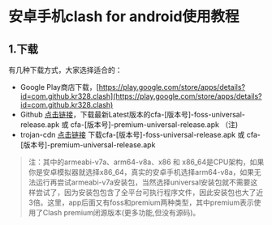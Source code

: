 

# 安卓手机clash for android使用教程

## 1.下载

有几种下载方式，大家选择适合的：

* Google Play商店下载，[https://play.google.com/store/apps/details?id=com.github.kr328.clash](https://play.google.com/store/apps/details?id=com.github.kr328.clash)
* Github [点击链接](https://github.com/Kr328/ClashForAndroid/releases)，下载最新Latest版本的cfa-[版本号]-foss-universal-release.apk 或 cfa-[版本号]-premium-universal-release.apk （注)
* trojan-cdn [点击链接](https://repo.trojan-cdn.com/ClashForAndroid/LatestRelease/) 下载cfa-[版本号]-foss-universal-release.apk 或 cfa-[版本号]-premium-universal-release.apk
> 注：其中的armeabi-v7a、arm64-v8a、x86 和 x86_64是CPU架构，如果你是安卓模拟器就选择x86_64，真实的安卓手机选择arm64-v8a，如果无法运行再尝试armeabi-v7a安装包，当然选择universal安装包就不需要这样尝试了，因为安装包包含了全平台可执行程序文件，因此安装包也大了近3倍。这里，app后面又有foss和premium两种类型，其中premium表示使用了Clash premium闭源版本(更多功能,但没有源码)。
